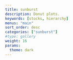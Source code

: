 ```yaml
---
title: sunburst
description: Donut plots.
keywords: [stocks, hierarchy]
menus: "main"
sort_order: desc
categories: ["sunburst"]
#type: gallery
weight: 16
params:
  theme: dark
---
```

